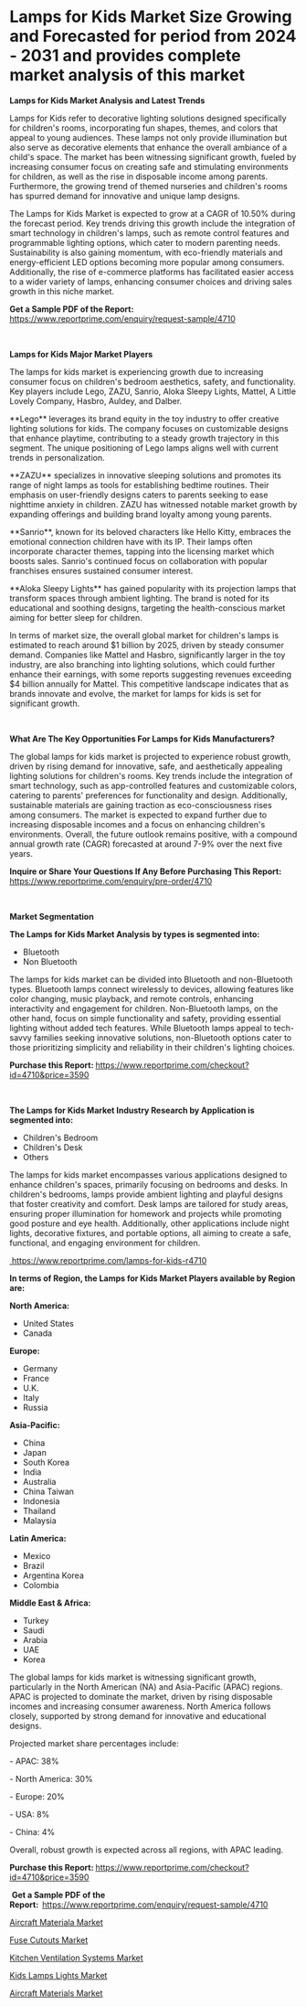 <p><h1>Lamps for Kids Market Size Growing and Forecasted for period from 2024 - 2031 and provides complete market analysis of this market</h1></p><p><strong>Lamps for Kids Market Analysis and Latest Trends</strong></p>
<p><p>Lamps for Kids refer to decorative lighting solutions designed specifically for children's rooms, incorporating fun shapes, themes, and colors that appeal to young audiences. These lamps not only provide illumination but also serve as decorative elements that enhance the overall ambiance of a child's space. The market has been witnessing significant growth, fueled by increasing consumer focus on creating safe and stimulating environments for children, as well as the rise in disposable income among parents. Furthermore, the growing trend of themed nurseries and children's rooms has spurred demand for innovative and unique lamp designs.</p><p>The Lamps for Kids Market is expected to grow at a CAGR of 10.50% during the forecast period. Key trends driving this growth include the integration of smart technology in children's lamps, such as remote control features and programmable lighting options, which cater to modern parenting needs. Sustainability is also gaining momentum, with eco-friendly materials and energy-efficient LED options becoming more popular among consumers. Additionally, the rise of e-commerce platforms has facilitated easier access to a wider variety of lamps, enhancing consumer choices and driving sales growth in this niche market.</p></p>
<p><strong>Get a Sample PDF of the Report:&nbsp;</strong> <a href="https://www.reportprime.com/enquiry/request-sample/4710">https://www.reportprime.com/enquiry/request-sample/4710</a></p>
<p>&nbsp;</p>
<p><strong>Lamps for Kids Major Market Players</strong></p>
<p><p>The lamps for kids market is experiencing growth due to increasing consumer focus on children's bedroom aesthetics, safety, and functionality. Key players include Lego, ZAZU, Sanrio, Aloka Sleepy Lights, Mattel, A Little Lovely Company, Hasbro, Auldey, and Dalber.</p><p>**Lego** leverages its brand equity in the toy industry to offer creative lighting solutions for kids. The company focuses on customizable designs that enhance playtime, contributing to a steady growth trajectory in this segment. The unique positioning of Lego lamps aligns well with current trends in personalization.</p><p>**ZAZU** specializes in innovative sleeping solutions and promotes its range of night lamps as tools for establishing bedtime routines. Their emphasis on user-friendly designs caters to parents seeking to ease nighttime anxiety in children. ZAZU has witnessed notable market growth by expanding offerings and building brand loyalty among young parents.</p><p>**Sanrio**, known for its beloved characters like Hello Kitty, embraces the emotional connection children have with its IP. Their lamps often incorporate character themes, tapping into the licensing market which boosts sales. Sanrio's continued focus on collaboration with popular franchises ensures sustained consumer interest.</p><p>**Aloka Sleepy Lights** has gained popularity with its projection lamps that transform spaces through ambient lighting. The brand is noted for its educational and soothing designs, targeting the health-conscious market aiming for better sleep for children.</p><p>In terms of market size, the overall global market for children's lamps is estimated to reach around $1 billion by 2025, driven by steady consumer demand. Companies like Mattel and Hasbro, significantly larger in the toy industry, are also branching into lighting solutions, which could further enhance their earnings, with some reports suggesting revenues exceeding $4 billion annually for Mattel. This competitive landscape indicates that as brands innovate and evolve, the market for lamps for kids is set for significant growth.</p></p>
<p>&nbsp;</p>
<p><strong>What Are The Key Opportunities For Lamps for Kids Manufacturers?</strong></p>
<p><p>The global lamps for kids market is projected to experience robust growth, driven by rising demand for innovative, safe, and aesthetically appealing lighting solutions for children's rooms. Key trends include the integration of smart technology, such as app-controlled features and customizable colors, catering to parents' preferences for functionality and design. Additionally, sustainable materials are gaining traction as eco-consciousness rises among consumers. The market is expected to expand further due to increasing disposable incomes and a focus on enhancing children's environments. Overall, the future outlook remains positive, with a compound annual growth rate (CAGR) forecasted at around 7-9% over the next five years.</p></p>
<p><strong>Inquire or Share Your Questions If Any Before Purchasing This Report:</strong> <a href="https://www.reportprime.com/enquiry/pre-order/4710">https://www.reportprime.com/enquiry/pre-order/4710</a></p>
<p>&nbsp;</p>
<p><strong>Market Segmentation</strong></p>
<p><strong>The Lamps for Kids Market Analysis by types is segmented into:</strong></p>
<p><ul><li>Bluetooth</li><li>Non Bluetooth</li></ul></p>
<p><p>The lamps for kids market can be divided into Bluetooth and non-Bluetooth types. Bluetooth lamps connect wirelessly to devices, allowing features like color changing, music playback, and remote controls, enhancing interactivity and engagement for children. Non-Bluetooth lamps, on the other hand, focus on simple functionality and safety, providing essential lighting without added tech features. While Bluetooth lamps appeal to tech-savvy families seeking innovative solutions, non-Bluetooth options cater to those prioritizing simplicity and reliability in their children's lighting choices.</p></p>
<p><strong>Purchase this Report:&nbsp;</strong><a href="https://www.reportprime.com/checkout?id=4710&price=3590">https://www.reportprime.com/checkout?id=4710&price=3590</a></p>
<p>&nbsp;</p>
<p><strong>The Lamps for Kids Market Industry Research by Application is segmented into:</strong></p>
<p><ul><li>Children's Bedroom</li><li>Children's Desk</li><li>Others</li></ul></p>
<p><p>The lamps for kids market encompasses various applications designed to enhance children's spaces, primarily focusing on bedrooms and desks. In children's bedrooms, lamps provide ambient lighting and playful designs that foster creativity and comfort. Desk lamps are tailored for study areas, ensuring proper illumination for homework and projects while promoting good posture and eye health. Additionally, other applications include night lights, decorative fixtures, and portable options, all aiming to create a safe, functional, and engaging environment for children.</p></p>
<p><a href="https://www.reportprime.com/lamps-for-kids-r4710">&nbsp;https://www.reportprime.com/lamps-for-kids-r4710</a></p>
<p><strong>In terms of Region, the Lamps for Kids Market Players available by Region are:</strong></p>
<p>
    <p> <strong> North America: </strong>
        <ul>
            <li>United States</li>
            <li>Canada</li>
        </ul>
        </p> 
    <p> <strong> Europe: </strong>
        <ul>
            <li>Germany</li>
            <li>France</li>
            <li>U.K.</li>
            <li>Italy</li>
            <li>Russia</li>
        </ul>
        </p> 
    <p> <strong> Asia-Pacific: </strong>
        <ul>
            <li>China</li>
            <li>Japan</li>
            <li>South Korea</li>
            <li>India</li>
            <li>Australia</li>
            <li>China Taiwan</li>
            <li>Indonesia</li>
            <li>Thailand</li>
            <li>Malaysia</li>
        </ul>
        </p> 
    <p> <strong> Latin America: </strong>
        <ul>
            <li>Mexico</li>
            <li>Brazil</li>
            <li>Argentina Korea</li>
            <li>Colombia</li>
        </ul>
        </p> 
    <p> <strong> Middle East & Africa: </strong>
        <ul>
            <li>Turkey</li>
            <li>Saudi</li>
            <li>Arabia</li>
            <li>UAE</li>
            <li>Korea</li>
        </ul>
    </p>
    </p>
<p><p>The global lamps for kids market is witnessing significant growth, particularly in the North American (NA) and Asia-Pacific (APAC) regions. APAC is projected to dominate the market, driven by rising disposable incomes and increasing consumer awareness. North America follows closely, supported by strong demand for innovative and educational designs. </p><p>Projected market share percentages include: </p><p>- APAC: 38%</p><p>- North America: 30%</p><p>- Europe: 20%</p><p>- USA: 8%</p><p>- China: 4%</p><p>Overall, robust growth is expected across all regions, with APAC leading.</p></p>
<p><strong>Purchase this Report: </strong><a href="https://www.reportprime.com/checkout?id=4710&price=3590">https://www.reportprime.com/checkout?id=4710&price=3590</a></p>
<p>&nbsp;<strong>Get a Sample PDF of the Report:&nbsp;&nbsp;</strong><a href="https://www.reportprime.com/enquiry/request-sample/4710">https://www.reportprime.com/enquiry/request-sample/4710</a></p>
<p><strong></strong></p>
<p><p><a href="https://issuu.com/reportprime-2/docs/aircraft-materiala-market-size-2030_10545ac1cf8071">Aircraft Materiala Market</a></p><p><a href="https://www.linkedin.com/pulse/global-fuse-cutouts-market-size-share-analysis-product-a89jc?trackingId=kCjQylKOSS6znMy1a1ShDg%3D%3D">Fuse Cutouts Market</a></p><p><a href="https://www.linkedin.com/pulse/market-dynamics-future-trends-global-kitchen-ventilation-dthsc?trackingId=6mqiJWPRTxa9BR6RbXLlew%3D%3D">Kitchen Ventilation Systems Market</a></p><p><a href="https://github.com/GenaGaines34/Market-Research-Report-List-1/blob/main/kids-lamps-lights-market.md">Kids Lamps Lights Market</a></p><p><a href="https://issuu.com/reportprime-2/docs/aircraft-materials-market-size-2030_249646e30a7b66">Aircraft Materials Market</a></p></p>